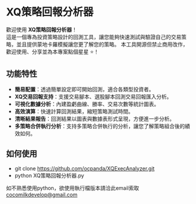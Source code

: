 # XQ策略回報分析器

歡迎使用 **XQ策略回報分析器**！  
這是一個專為投資策略設計的回測工具，讓您能夠快速測試與驗證自己的交易策略，並且提供蒙地卡羅模擬讓您更了解您的策略。
本工具開源但禁止商用改作，歡迎使用、分享並為本專案點個星星 ⭐！

## 功能特性
- **簡易配置**：透過簡單設定即可開始回測，適合各類型投資者。
- **XQ交易回報支持**：支援交易腳本、選股腳本回測交易回報匯入分析。
- **可視化數據分析**：內建盈虧曲線、勝率、交易次數等統計圖表。
- **高效演算**：快速計算回測結果，縮短策略測試時間。
- **清晰結果報告**：回測結果以圖表與數據表形式呈現，方便進一步分析。
- **多策略合併執行分析**：支持多策略合併執行的分析，讓您了解策略組合後的績效如何。

## 如何使用
-  git clone https://github.com/ocpanda/XQExecAnalyzer.git
-  python XQ策略回報分析器.py

如不熟悉使用python，欲使用執行檔版本請洽此email索取
cocomilkdevelop@gmail.com
